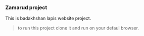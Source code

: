 ### Zamarud project
This is badakhshan lapis website project.

> to run this project clone it and run on your defaul browser.
